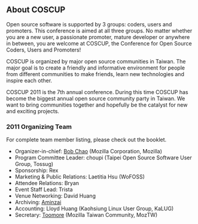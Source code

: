 ## About COSCUP

Open source software is supported by 3 groups: coders, users and promoters. This conference is aimed at all three groups. No matter whether you are a new user, a passionate promoter, mature developer or anywhere in between, you are welcome at COSCUP, the Conference for Open Source Coders, Users and Promoters!

COSCUP is organized by major open source communities in Taiwan. The major goal is to create a friendly and informative environment for people from different communities to make friends, learn new technologies and inspire each other.

COSCUP 2011 is the 7th annual conference. During this time COSCUP has become the biggest annual open source community party in Taiwan. We want to bring communities together and hopefully be the catalyst for new and exciting projects.

### 2011 Organizing Team

For complete team member listing, please check out the booklet.

* Organizer-in-chief: [Bob Chao](http://blog.bobchao.net/) (Mozilla Corporation, Mozilla)
* Program Committee Leader: choupi (Taipei Open Source Software User Group, Tossug)
* Sponsorship: Rex
* Marketing & Public Relations: Laetitia Hsu (WoFOSS)
* Attendee Relations: Bryan
* Event Staff Lead: Trista
* Venue Networking: David Huang
* Archiving: [Aminzai](http://aminzai.net/)
* Accounting: Lloyd Huang (Kaohsiung Linux User Group, KaLUG)
* Secretary: [Toomore](http://blog.toomore.net/) (Mozilla Taiwan Community, MozTW)
